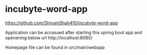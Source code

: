 # incubyte-word-app

https://github.com/ShivamShah410/incubyte-word-app

Application can be accessed after starting this spring boot app and openening below url
http://localhost:8080/

Homepage file can be found in src/main/webapp
